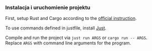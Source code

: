 ### Instalacja i uruchomienie projektu

First, setup Rust and Cargo according to the [official instruction](https://doc.rust-lang.org/cargo/getting-started/installation.html).

To use commands defined in justfile, install [Just](https://github.com/casey/just).

Compile and run the project via `just run ARGS` or `cargo run -- ARGS`. Replace `ARGS` with command line arguments for the program.
